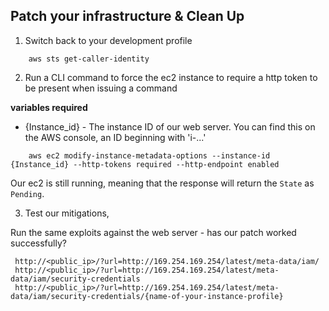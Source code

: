 ## Patch your infrastructure & Clean Up

1.  Switch back to your development profile

``` script 
    aws sts get-caller-identity
```

2.  Run a CLI command to force the ec2 instance to require a http token to be present when issuing a command

<b> variables required </b>
- {Instance_id} - The instance ID of our web server.  You can find this on the AWS console, an ID beginning with 'i-...'

``` script
    aws ec2 modify-instance-metadata-options --instance-id {Instance_id} --http-tokens required --http-endpoint enabled 
```

Our ec2 is still running, meaning that the response will return the `State` as `Pending`.

3. Test our mitigations, 

Run the same exploits against the web server - has our patch worked successfully?

```script
 http://<public_ip>/?url=http://169.254.169.254/latest/meta-data/iam/
 http://<public_ip>/?url=http://169.254.169.254/latest/meta-data/iam/security-credentials
 http://<public_ip>/?url=http://169.254.169.254/latest/meta-data/iam/security-credentials/{name-of-your-instance-profile}
```